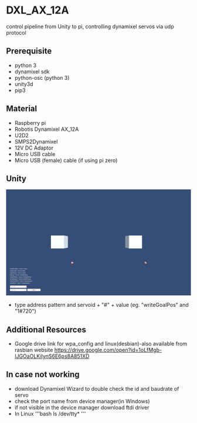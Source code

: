 # DXL_AX_12A

control pipeline from Unity to pi, controlling dynamixel servos via udp protocol


## Prerequisite

- python 3
- dynamixel sdk
- python-osc (python 3)
- unity3d
- pip3


## Material

- Raspberry pi 
- Robotis Dynamixel AX_12A
- U2D2
- SMPS2Dynamixel
- 12V DC Adaptor
- Micro USB cable
- Micro USB (female) cable (if using pi zero)

## Unity
![](unity_servoControl_interface.png)
- type address pattern and servoid + "#" + value (eg. "writeGoalPos" and "1#720")


## Additional Resources

- Google drive link for wpa_config and linux(desbian)-also available from rasbian website
 https://drive.google.com/open?id=1oLfMgb-lJGOaOLKiIynS6E6ps8A851XD

## In case not working

- download Dynamixel Wizard to double check the id and baudrate of servo
- check the port name from device manager(in Windows)
- if not visible in the device manager download ftdi driver
- In Linux 
'''bash
ls /dev/tty*
'''


